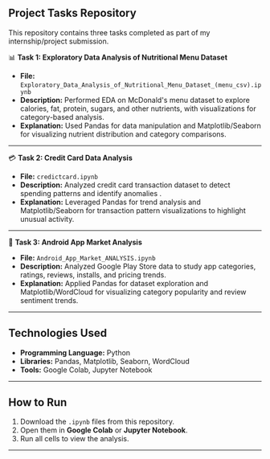 ## Project Tasks Repository

This repository contains three tasks completed as part of my internship/project submission.

📊 **Task 1: Exploratory Data Analysis of Nutritional Menu Dataset**

* **File:** `Exploratory_Data_Analysis_of_Nutritional_Menu_Dataset_(menu_csv).ipynb`
* **Description:** Performed EDA on McDonald's menu dataset to explore calories, fat, protein, sugars, and other nutrients, with visualizations for category-based analysis.
* **Explanation:** Used Pandas for data manipulation and Matplotlib/Seaborn for visualizing nutrient distribution and category comparisons.

---

💳 **Task 2: Credit Card Data Analysis**

* **File:** `credictcard.ipynb`
* **Description:** Analyzed credit card transaction dataset to detect spending patterns and identify anomalies .
* **Explanation:** Leveraged Pandas for trend analysis and Matplotlib/Seaborn for transaction pattern visualizations to highlight unusual activity.

---

📱 **Task 3: Android App Market Analysis**

* **File:** `Android_App_Market_ANALYSIS.ipynb`
* **Description:** Analyzed Google Play Store data to study app categories, ratings, reviews, installs, and pricing trends.
* **Explanation:** Applied Pandas for dataset exploration and Matplotlib/WordCloud for visualizing category popularity and review sentiment trends.

---

## **Technologies Used**

* **Programming Language:** Python
* **Libraries:** Pandas, Matplotlib, Seaborn, WordCloud
* **Tools:** Google Colab, Jupyter Notebook

---

## **How to Run**

1. Download the `.ipynb` files from this repository.
2. Open them in **Google Colab** or **Jupyter Notebook**.
3. Run all cells to view the analysis.

---

